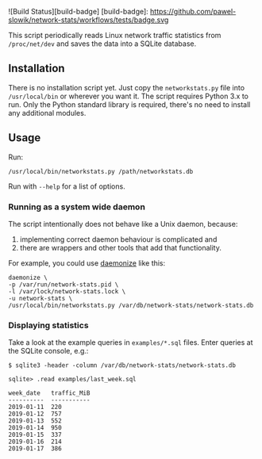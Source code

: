 ![Build Status][build-badge]
[build-badge]: https://github.com/pawel-slowik/network-stats/workflows/tests/badge.svg

This script periodically reads Linux network traffic statistics from
`/proc/net/dev` and saves the data into a SQLite database.

## Installation

There is no installation script yet. Just copy the `networkstats.py` file into
`/usr/local/bin` or wherever you want it. The script requires Python 3.x to run.
Only the Python standard library is required, there's no need to install any
additional modules.

## Usage

Run:

	/usr/local/bin/networkstats.py /path/networkstats.db

Run with `--help` for a list of options.

### Running as a system wide daemon

The script intentionally does not behave like a Unix daemon, because:

1. implementing correct daemon behaviour is complicated and
2. there are wrappers and other tools that add that functionality.

For example, you could use [daemonize](http://software.clapper.org/daemonize/)
like this:

	daemonize \
	-p /var/run/network-stats.pid \
	-l /var/lock/network-stats.lock \
	-u network-stats \
	/usr/local/bin/networkstats.py /var/db/network-stats/network-stats.db

### Displaying statistics

Take a look at the example queries in `examples/*.sql` files. Enter queries at
the SQLite console, e.g.:

	$ sqlite3 -header -column /var/db/network-stats/network-stats.db

	sqlite> .read examples/last_week.sql

	week_date   traffic_MiB
	----------  -----------
	2019-01-11  220
	2019-01-12  757
	2019-01-13  552
	2019-01-14  950
	2019-01-15  337
	2019-01-16  214
	2019-01-17  386
